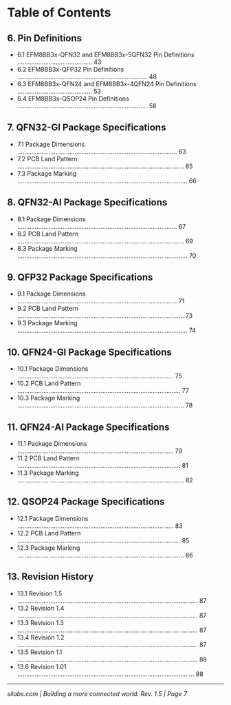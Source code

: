 # Table of Contents

## 6. Pin Definitions
- 6.1 EFM8BB3x-QFN32 and EFM8BB3x-5QFN32 Pin Definitions ........................................... 43
- 6.2 EFM8BB3x-QFP32 Pin Definitions ........................................................................... 48
- 6.3 EFM8BB3x-QFN24 and EFM8BB3x-4QFN24 Pin Definitions ........................................... 53
- 6.4 EFM8BB3x-QSOP24 Pin Definitions ........................................................................... 58

## 7. QFN32-GI Package Specifications
- 7.1 Package Dimensions ............................................................................................ 63
- 7.2 PCB Land Pattern ................................................................................................ 65
- 7.3 Package Marking .................................................................................................. 66

## 8. QFN32-AI Package Specifications
- 8.1 Package Dimensions ............................................................................................ 67
- 8.2 PCB Land Pattern ................................................................................................ 69
- 8.3 Package Marking .................................................................................................. 70

## 9. QFP32 Package Specifications
- 9.1 Package Dimensions ............................................................................................ 71
- 9.2 PCB Land Pattern ................................................................................................ 73
- 9.3 Package Marking .................................................................................................. 74

## 10. QFN24-GI Package Specifications
- 10.1 Package Dimensions .......................................................................................... 75
- 10.2 PCB Land Pattern .............................................................................................. 77
- 10.3 Package Marking ................................................................................................ 78

## 11. QFN24-AI Package Specifications
- 11.1 Package Dimensions .......................................................................................... 79
- 11.2 PCB Land Pattern .............................................................................................. 81
- 11.3 Package Marking ................................................................................................ 82

## 12. QSOP24 Package Specifications
- 12.1 Package Dimensions .......................................................................................... 83
- 12.2 PCB Land Pattern .............................................................................................. 85
- 12.3 Package Marking ................................................................................................ 86

## 13. Revision History
- 13.1 Revision 1.5 ........................................................................................................ 87
- 13.2 Revision 1.4 ........................................................................................................ 87
- 13.3 Revision 1.3 ........................................................................................................ 87
- 13.4 Revision 1.2 ........................................................................................................ 87
- 13.5 Revision 1.1 ........................................................................................................ 88
- 13.6 Revision 1.01 ...................................................................................................... 88

---

*silabs.com | Building a more connected world. Rev. 1.5 | Page 7*